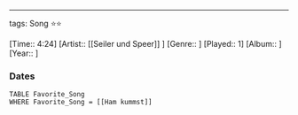 ---
tags: Song ⭐⭐ 

[Time:: 4:24]
[Artist:: [[Seiler und Speer]] ]
[Genre:: ]
[Played:: 1]
[Album:: ]
[Year:: ]
### Dates
````dataview
TABLE Favorite_Song
WHERE Favorite_Song = [[Ham kummst]]
````
